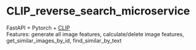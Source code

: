 # CLIP_reverse_search_microservice
FastAPI + Pytorch + [CLIP](https://github.com/openai/CLIP) <br>
Features: generate all image features, calculate/delete image features, get_similar_images_by_id, find_similar_by_text
